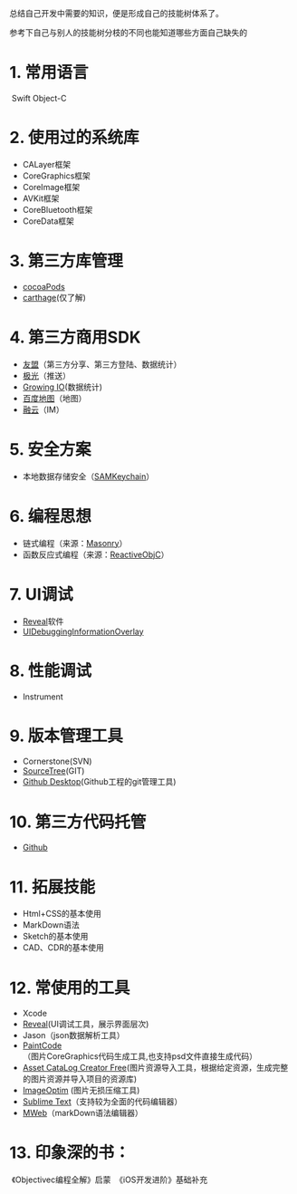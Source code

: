 总结自己开发中需要的知识，便是形成自己的技能树体系了。

参考下自己与别人的技能树分枝的不同也能知道哪些方面自己缺失的

# 1. 常用语言
  Swift
  Object-C

# 2. 使用过的系统库
- CALayer框架
- CoreGraphics框架
- CoreImage框架
- AVKit框架
- CoreBluetooth框架
- CoreData框架
  
# 3. 第三方库管理
- [cocoaPods](https://github.com/CocoaPods/CocoaPods)
- [carthage](https://brew.sh/index_zh-cn.html)(仅了解)
 
# 4. 第三方商用SDK
- [友盟](https://www.umeng.com)（第三方分享、第三方登陆、数据统计）
- [极光](https://www.jiguang.cn)（推送）
- [Growing IO](https://www.growingio.com)(数据统计)
- [百度地图](http://lbsyun.baidu.com)（地图）
- [融云](http://netease.im/vod?from=bdjjspy_52964)（IM）

# 5. 安全方案
- 本地数据存储安全（[SAMKeychain](https://github.com/soffes/SAMKeychain)）

# 6. 编程思想
- 链式编程（来源：[Masonry](https://github.com/SnapKit/Masonry)）
- 函数反应式编程（来源：[ReactiveObjC](https://github.com/ReactiveCocoa/ReactiveObjC)）

# 7. UI调试
- [Reveal](https://revealapp.com)软件
- [UIDebuggingInformationOverlay](http://ryanipete.com/blog/ios/swift/objective-c/uidebugginginformationoverlay/)

# 8. 性能调试
- Instrument

# 9. 版本管理工具
- Cornerstone(SVN)
- [SourceTree](https://www.sourcetreeapp.com)(GIT)
- [Github Desktop](https://desktop.github.com)(Github工程的git管理工具)

# 10. 第三方代码托管
- [Github](https://github.com)

# 11. 拓展技能
- Html+CSS的基本使用
- MarkDown语法
- Sketch的基本使用
- CAD、CDR的基本使用

# 12. 常使用的工具
- Xcode
- [Reveal](https://revealapp.com)(UI调试工具，展示界面层次)
- Jason（json数据解析工具）
- [PaintCode](https://www.paintcodeapp.com)（图片CoreGraphics代码生成工具,也支持psd文件直接生成代码）
- [Asset CataLog Creator Free](https://itunes.apple.com/us/app/asset-catalog-creator-app/id809625456?mt=12)(图片资源导入工具，根据给定资源，生成完整的图片资源并导入项目的资源库)
- [ImageOptim](https://imageoptim.com/mac) (图片无损压缩工具)
- [Sublime Text](http://www.sublimetext.com)（支持较为全面的代码编辑器）
- [MWeb](http://zh.mweb.im)（markDown语法编辑器）

# 13. 印象深的书：
  《Objectivec编程全解》启蒙
  《iOS开发进阶》基础补充
